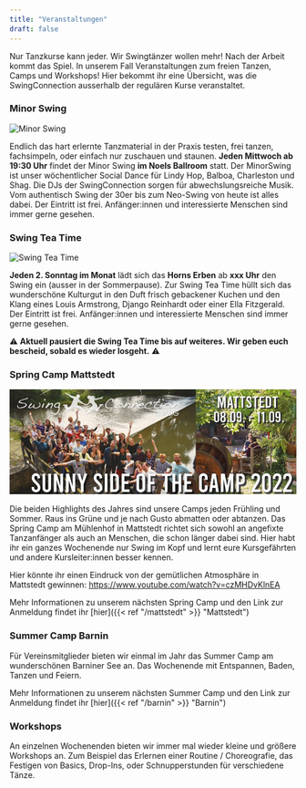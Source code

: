 ```yaml
---
title: "Veranstaltungen"
draft: false
---
```


Nur Tanzkurse kann jeder. Wir Swingtänzer wollen mehr! Nach der Arbeit kommt das Spiel. In unserem Fall Veranstaltungen zum freien Tanzen, Camps und Workshops! Hier bekommt ihr eine Übersicht, was die SwingConnection ausserhalb der regulären Kurse veranstaltet.

### Minor Swing

![Minor Swing](slider_minor_swing.jpg)

Endlich das hart erlernte Tanzmaterial in der Praxis testen, frei tanzen, fachsimpeln, oder einfach nur zuschauen und staunen.
**Jeden Mittwoch ab 19:30 Uhr** findet der Minor Swing **im Noels Ballroom** statt. Der MinorSwing ist unser wöchentlicher Social Dance für Lindy Hop, Balboa, Charleston und Shag. Die DJs der SwingConnection sorgen für abwechslungsreiche Musik. Vom authentisch Swing der 30er bis zum Neo-Swing von heute ist alles dabei. Der Eintritt ist frei. Anfänger:innen und interessierte Menschen sind immer gerne gesehen.

### Swing Tea Time

![Swing Tea Time](slider_teadance.jpg)

**Jeden 2. Sonntag im Monat** lädt sich das **Horns Erben** ab **xxx Uhr** den Swing ein (ausser in der Sommerpause). Zur Swing Tea Time hüllt sich das wunderschöne Kulturgut in den Duft frisch gebackener Kuchen und den Klang eines Louis Armstrong, Django Reinhardt oder einer Ella Fitzgerald. Der Eintritt ist frei. Anfänger:innen und interessierte Menschen sind immer gerne gesehen.

:warning: **Aktuell pausiert die Swing Tea Time bis auf weiteres. Wir geben euch bescheid, sobald es wieder losgeht.** :warning: 

### Spring Camp Mattstedt

![Spring Camp Mattstedt](slider_mattstedt.jpg)

Die beiden Highlights des Jahres sind unsere Camps jeden Frühling und Sommer. Raus ins Grüne und je nach Gusto abmatten oder abtanzen. Das Spring Camp am Mühlenhof in Mattstedt richtet sich sowohl an angefixte Tanzanfänger als auch an Menschen, die schon länger dabei sind. Hier habt ihr ein ganzes Wochenende nur Swing im Kopf und lernt eure Kursgefährten und andere Kursleiter:innen besser kennen.

Hier könnte ihr einen Eindruck von der gemütlichen Atmosphäre in Mattstedt gewinnen: https://www.youtube.com/watch?v=czMHDvKlnEA

Mehr Informationen zu unserem nächsten Spring Camp und den Link zur Anmeldung findet ihr [hier]({{< ref "/mattstedt" >}} "Mattstedt")

### Summer Camp Barnin

Für Vereinsmitglieder bieten wir einmal im Jahr das Summer Camp am wunderschönen Barniner See an. Das Wochenende mit Entspannen, Baden, Tanzen und Feiern. 

Mehr Informationen zu unserem nächsten Summer Camp und den Link zur Anmeldung findet ihr [hier]({{< ref "/barnin" >}} "Barnin")

### Workshops

An einzelnen Wochenenden bieten wir immer mal wieder kleine und größere Workshops an. Zum Beispiel das Erlernen einer Routine / Choreografie, das Festigen von Basics, Drop-Ins, oder Schnupperstunden für verschiedene Tänze.

